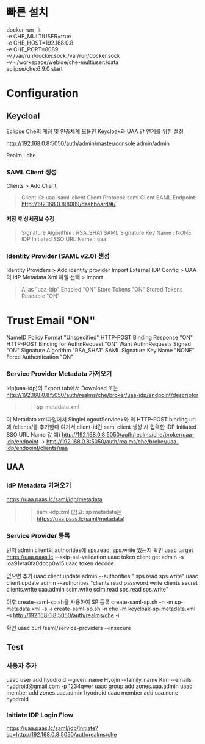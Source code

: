 # 빠른 설치
docker run -it \
  -e CHE_MULTIUSER=true \
  -e CHE_HOST=192.168.0.8 \
  -e CHE_PORT=8089 \
  -v /var/run/docker.sock:/var/run/docker.sock \
  -v ~/workspace/webide/che-multiuser:/data \
  eclipse/che:6.9.0 start



# Configuration

## Keycloal
Eclipse Che의 계정 및 인증체계 모듈인 Keycloak과 UAA 간 연계를 위한 설정

http://192.168.0.8:5050/auth/admin/master/console
admin/admin

Realm : che

### SAML Client 생성
Clients > Add Client
 > Client ID: uaa-saml-client
   Client Protocol: saml
   Client SAML Endpoint: http://192.168.0.8:8089/dashboard/#/

#### 저장 후 상세정보 수정
 > Signature Algorithm : RSA_SHA1
   SAML Signature Key Name : NONE
   IDP Initiated SSO URL Name : uaa

### Identity Provider (SAML v2.0) 생성
Identity Providers > Add identity provider
Import External IDP Config > UAA의 IdP Metadata Xml 파일 선택 > Import
 > Alias "uaa-idp"
   Enabled "ON"
   Store Tokens "ON"
   Stored Tokens Readable "ON"
#   Trust Email "ON"

   NameID Policy Format "Unspecified"
   HTTP-POST Binding Response "ON"
   HTTP-POST Binding for AuthnRequest "ON"
   Want AuthnRequests Signed "ON"
   Signature Algorithm "RSA_SHA1"
   SAML Signature Key Name "NONE"
   Force Authentication "ON"

### Service Provider Metadata 가져오기
Idp(uaa-idp)의 Export tab에서 Download
또는
http://192.168.0.8:5050/auth/realms/che/broker/uaa-idp/endpoint/descriptor
 >> sp-metadata.xml

이 Metadata xml파일에서 SingleLogoutService>와 <AssertionConsumerService>의 HTTP-POST binding uri에 /clients/<client-id>를 추가한다
여기서 client-id란 saml client 생성 시 입력한 IDP Initiated SSO URL Name 값
예)
http://192.168.0.8:5050/auth/realms/che/broker/uaa-idp/endpoint -> http://192.168.0.8:5050/auth/realms/che/broker/uaa-idp/endpoint/clients/uaa



## UAA

### IdP Metadata 가져오기
https://uaa.paas.lc/saml/idp/metadata
 >> saml-idp.xml
  (참고: sp metadata는 https://uaa.paas.lc/saml/metadata)

### Service Provider 등록
먼저 admin client의 authorities에 sps.read, sps.write 있는지 확인
uaac target https://uaa.paas.lc --skip-ssl-validation
uaac token client get admin -s loa91vra0fa0dbcp0wl5
uaac token decode

없으면 추가
uaac client update admin --authorities "<existing-authorities> sps.read sps.write"
uaac client update admin --authorities "clients.read password.write clients.secret clients.write uaa.admin scim.write scim.read sps.read sps.write"

이후 create-saml-sp.sh을 사용하여 SP 등록
create-saml-sp.sh -n <your-sp-name> -m sp-metadata.xml -s <your-sp-entity-id> -i
create-saml-sp.sh -n che -m keycloak-sp-metadata.xml -s http://192.168.0.8:5050/auth/realms/che -i

확인
uaac curl /saml/service-providers --insecure



## Test
### 사용자 추가
uaac user add hyodroid --given_name Hyojin --family_name Kim --emails hyodroid@gmail.com -p 1234qwer
uaac group add zones.uaa.admin
uaac member add zones.uaa.admin hyodroid
uaac member add uaa.none hyodroid

### Initiate IDP Login Flow
https://uaa.paas.lc/saml/idp/initiate?sp=http://192.168.0.8:5050/auth/realms/che









